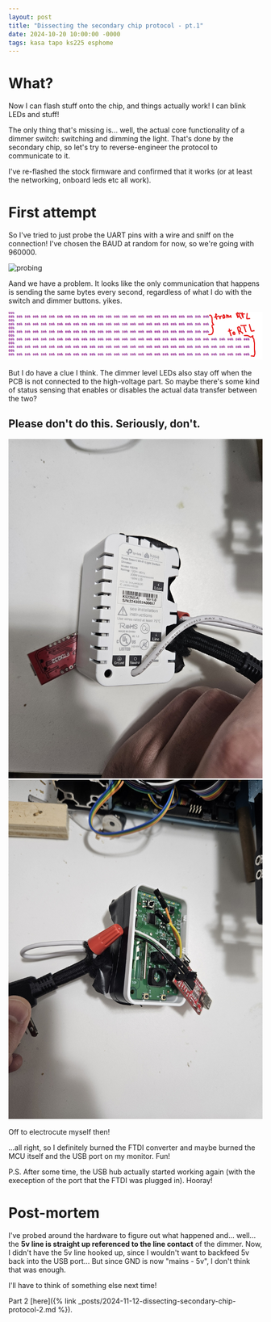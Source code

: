 ```yaml
---
layout: post
title: "Dissecting the secondary chip protocol - pt.1"
date: 2024-10-20 10:00:00 -0000
tags: kasa tapo ks225 esphome 
---
```


# What?

Now I can flash stuff onto the chip, and things actually work! I can blink LEDs and stuff! 

The only thing that's missing is... well, the actual core functionality of a dimmer switch: switching and dimming the light. That's done by the secondary chip, so let's try to reverse-engineer the protocol to communicate to it.

I've re-flashed the stock firmware and confirmed that it works (or at least the networking, onboard leds etc all work).

# First attempt

So I've tried to just probe the UART pins with a wire and sniff on the connection! I've chosen the BAUD at random for now, so we're going with 960000.

![probing](/assets/images/2024-10-20-dissecting-secondary-chip-protocol/probing.jpg)


Aand we have a problem. It looks like the only communication that happens is sending the same bytes every second, regardless of what I do with the switch and dimmer buttons. yikes.

![protocol sniff](/assets/images/2024-10-20-dissecting-secondary-chip-protocol/protocol-sniff.png)

But I do have a clue I think. The dimmer level LEDs also stay off when the PCB is not connected to the high-voltage part. So maybe there's some kind of status sensing that enables or disables the actual data transfer between the two?

## Please don't do this. Seriously, don't.
![janky mains setup 1](/assets/images/2024-10-20-dissecting-secondary-chip-protocol/jank-1.jpg)
![janky mains setup 2](/assets/images/2024-10-20-dissecting-secondary-chip-protocol/jank-2.jpg)

Off to electrocute myself then!

...all right, so I definitely burned the FTDI converter and maybe burned the MCU itself and the USB port on my monitor. Fun! 

P.S. After some time, the USB hub actually started working again (with the exeception of the port that the FTDI was plugged in). Hooray!

# Post-mortem

I've probed around the hardware to figure out what happened and... well... the **5v line is straight up referenced to the line contact** of the dimmer. Now, I didn't have the 5v line hooked up, since I wouldn't want to backfeed 5v back into the USB port... But since GND is now "mains - 5v", I don't think that was enough.

I'll have to think of something else next time!

Part 2 [here]({% link _posts/2024-11-12-dissecting-secondary-chip-protocol-2.md %}).